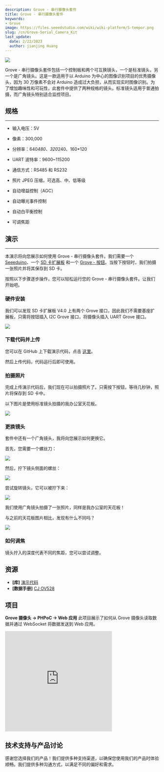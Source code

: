 ```yaml
---
description: Grove - 串行摄像头套件
title: Grove - 串行摄像头套件
keywords:
- Grove
image: https://files.seeedstudio.com/wiki/wiki-platform/S-tempor.png
slug: /cn/Grove-Serial_Camera_Kit
last_update:
  date: 2/22/2023
  author: jianjing Huang
---
```


![](https://files.seeedstudio.com/wiki/Grove-Serial_Camera_Kit/img/GSCK_Introduction.jpg)

Grove - 串行摄像头套件包括一个控制板和两个可互换镜头，一个是标准镜头，另一个是广角镜头。这是一款适用于以 Arduino 为中心的图像识别项目的优秀摄像头，因为 30 万像素不会对 Arduino 造成过大负担，从而实现实时图像识别。为了增加趣味性和可玩性，此套件中提供了两种规格的镜头。标准镜头适用于普通拍摄，而广角镜头特别适合监控项目。

## 规格

---

* 输入电压：5V

* 像素：300,000

* 分辨率：640*480、320*240、160*120

* UART 波特率：9600~115200

* 通信方式：RS485 和 RS232

* 照片 JPEG 压缩，可选高、中、低等级

* 自动增益控制（AGC）

* 自动曝光事件控制

* 自动白平衡控制

* 可调焦距

## 演示

---
本演示将向您展示如何使用 Grove - 串行摄像头套件。我们需要一个 [Seeeduino](https://www.seeedstudio.com/seeeduino-v30-atmega-328p-p-669.html?cPath=6_7)、一个 [SD 卡扩展板](https://www.seeedstudio.com/sd-card-shield-v40-p-1381.html?cPath=105) 和一个 [Grove - 按钮](/cn/Grove-Button)。当按下按钮时，我们拍摄一张照片并将其保存到 SD 卡。

按照以下步骤逐步操作，您可以轻松运行您的 Grove - 串行摄像头套件。让我们开始吧。

### 硬件安装

我们可以发现 SD 卡扩展板 V4.0 上有两个 Grove 接口，因此我们不需要基座扩展板，只需将按钮插入 I2C Grove 接口，将摄像头插入 UART Grove 接口。

![](https://files.seeedstudio.com/wiki/Grove-Serial_Camera_Kit/img/GSCK_Hardware.jpg)

### 下载代码并上传

您可以在 GitHub 上下载演示代码，点击 [这里](https://github.com/Seeed-Studio/Grove_Serial_Camera_Kit)。

然后上传代码，代码运行后即可使用。

### 拍摄照片

完成上传演示代码后，我们现在可以拍摄照片了。只需按下按钮，等待几秒钟，照片将保存到 SD 卡中。

以下图片是使用标准镜头拍摄的我办公室天花板。

![](https://files.seeedstudio.com/wiki/Grove-Serial_Camera_Kit/img/GSCK_60.jpg)

### 更换镜头

套件中还有一个广角镜头，我将向您展示如何更换它。

首先，您需要一个螺丝刀：

![](https://files.seeedstudio.com/wiki/Grove-Serial_Camera_Kit/img/GSCK_Step1.jpg)

然后，拧下镜头侧面的螺丝：

![](https://files.seeedstudio.com/wiki/Grove-Serial_Camera_Kit/img/GSCK_Step2.jpg)

尝试旋转镜头，它可以被拧下来：

![](https://files.seeedstudio.com/wiki/Grove-Serial_Camera_Kit/img/GSCK_Step3.jpg)

我们使用广角镜头拍摄了一张照片，同样是我办公室的天花板！

与之前的天花板图片相比，发现有什么不同吗？

![](https://files.seeedstudio.com/wiki/Grove-Serial_Camera_Kit/img/GSCK_90.jpg)

### 如何调焦

镜头拧入的深度代表不同的焦距，您可以尝试调整。

## 资源

* **[库]** [演示代码](https://github.com/Seeed-Studio/Grove_Serial_Camera_Kit)
* **[数据手册]** [CJ OV528](https://files.seeedstudio.com/wiki/Grove-Serial_Camera_Kit/res/cj-ov528_protocol.pdf)

## 项目

**Grove 摄像头 -> PHPoC -> Web 应用** 此项目展示了如何从 Grove 摄像头读取数据并通过 WebSocket 将数据发送到 Web 应用。

<iframe frameborder='0' height='327.5' scrolling='no' src='https://www.hackster.io/phpoc_man/grove-camera-phpoc-web-application-1dfd63/embed' width='350'></iframe>

## 技术支持与产品讨论

感谢您选择我们的产品！我们提供多种支持渠道，以确保您使用我们的产品时体验顺畅。我们提供多种沟通方式，以满足不同的偏好和需求。

<div class="button_tech_support_container">
<a href="https://forum.seeedstudio.com/" class="button_forum"></a> 
<a href="https://www.seeedstudio.com/contacts" class="button_email"></a>
</div>

<div class="button_tech_support_container">
<a href="https://discord.gg/eWkprNDMU7" class="button_discord"></a> 
<a href="https://github.com/Seeed-Studio/wiki-documents/discussions/69" class="button_discussion"></a>
</div>